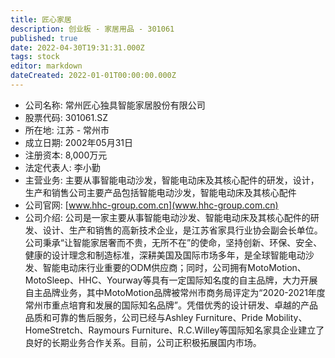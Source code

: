 ```yaml
---
title: 匠心家居
description: 创业板 - 家居用品 - 301061
published: true
date: 2022-04-30T19:31:31.000Z
tags: stock
editor: markdown
dateCreated: 2022-01-01T00:00:00.000Z
---
```


- 公司名称: 常州匠心独具智能家居股份有限公司
- 股票代码: 301061.SZ
- 所在地: 江苏 - 常州市
- 成立日期: 2002年05月31日
- 注册资本: 8,000万元
- 法定代表人: 李小勤
- 主营业务: 主要从事智能电动沙发，智能电动床及其核心配件的研发，设计，生产和销售公司主要产品包括智能电动沙发，智能电动床及其核心配件
- 公司官网: [www.hhc-group.com.cn](www.hhc-group.com.cn)
- 公司介绍: 公司是一家主要从事智能电动沙发、智能电动床及其核心配件的研发、设计、生产和销售的高新技术企业，是江苏省家具行业协会副会长单位。公司秉承“让智能家居奢而不贵，无所不在”的使命，坚持创新、环保、安全、健康的设计理念和制造标准，深耕美国及国际市场多年，是全球智能电动沙发、智能电动床行业重要的ODM供应商；同时，公司拥有MotoMotion、MotoSleep、HHC、Yourway等具有一定国际知名度的自主品牌，大力开展自主品牌业务，其中MotoMotion品牌被常州市商务局评定为“2020-2021年度常州市重点培育和发展的国际知名品牌”。凭借优秀的设计研发、卓越的产品品质和可靠的售后服务，公司已经与Ashley Furniture、Pride Mobility、HomeStretch、Raymours Furniture、R.C.Willey等国际知名家具企业建立了良好的长期业务合作关系。目前，公司正积极拓展国内市场。


